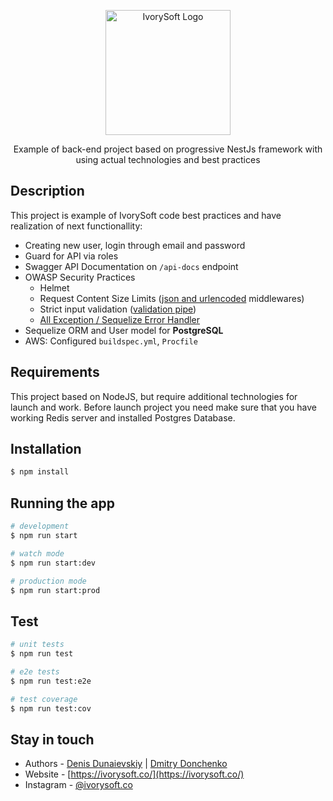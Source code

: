 <p align="center">
  <a href="https://ivorysoft.co/" target="blank"><img src="https://ivorysoft.co/logo/IvorysoftLogo.svg" width="200" alt="IvorySoft Logo" /></a>
</p>

  <p align="center">Example of back-end project based on progressive NestJs framework with using actual technologies and best practices</p>
    <p align="center">
    
## Description

This project is example of IvorySoft code best practices and have realization of next functionallity:
- Creating new user, login through email and password
- Guard for API via roles
- Swagger API Documentation on `/api-docs` endpoint
- OWASP Security Practices
  - Helmet
  - Request Content Size Limits ([json and urlencoded](src/common/middlewares) middlewares)
  - Strict input validation ([validation pipe](src/main.ts))
  - [All Exception / Sequelize Error Handler](src/common/filters/all-exception.filter.ts) 
- Sequelize ORM and User model for **PostgreSQL**
- AWS: Configured `buildspec.yml`, `Procfile`

## Requirements

This project based on NodeJS, but require additional technologies for launch and work.
Before launch project you need make sure that you have working Redis server and installed Postgres Database.

## Installation

```bash
$ npm install
```

## Running the app

```bash
# development
$ npm run start

# watch mode
$ npm run start:dev

# production mode
$ npm run start:prod
```

## Test

```bash
# unit tests
$ npm run test

# e2e tests
$ npm run test:e2e

# test coverage
$ npm run test:cov
```

## Stay in touch

- Authors - [Denis Dunaievskiy](https://github.com/Denver23) | [Dmitry Donchenko](https://github.com/dmitrydnch)
- Website - [https://ivorysoft.co/](https://ivorysoft.co/)
- Instagram - [@ivorysoft.co](https://www.instagram.com/ivorysoft.co/)
